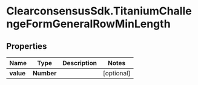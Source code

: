 # ClearconsensusSdk.TitaniumChallengeFormGeneralRowMinLength

## Properties

Name | Type | Description | Notes
------------ | ------------- | ------------- | -------------
**value** | **Number** |  | [optional] 



